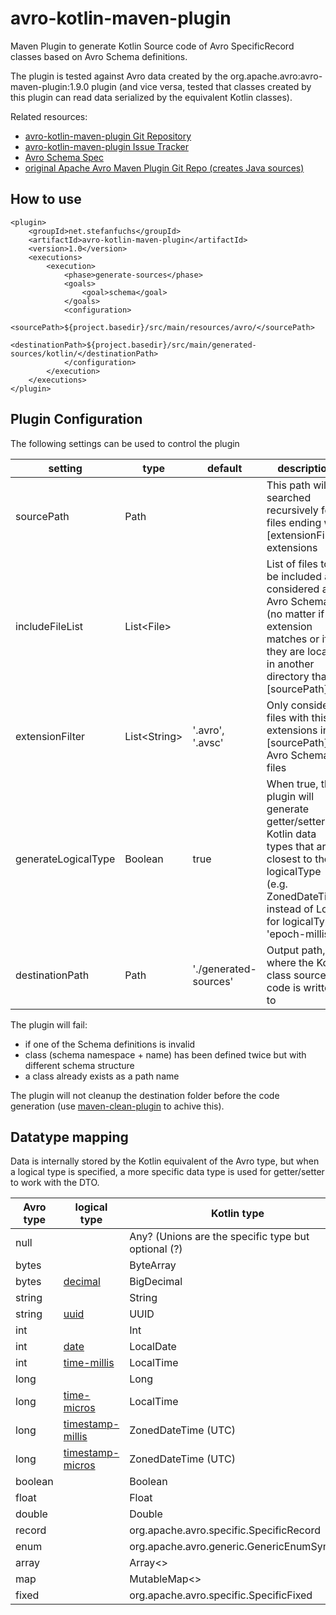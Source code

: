 # avro-kotlin-maven-plugin
Maven Plugin to generate Kotlin Source code of Avro SpecificRecord classes based on Avro Schema definitions.

The plugin is tested against Avro data created by the org.apache.avro:avro-maven-plugin:1.9.0 plugin (and vice versa, tested that classes created by this plugin can read data serialized by the equivalent Kotlin classes). 

Related resources:
* [avro-kotlin-maven-plugin Git Repository](https://github.com/fuchsst/avro-kotlin-maven-plugin.git)
* [avro-kotlin-maven-plugin Issue Tracker](https://github.com/fuchsst/avro-kotlin-maven-plugin/issues)
* [Avro Schema Spec](http://avro.apache.org/docs/1.9.0/spec.html)
* [original Apache Avro Maven Plugin Git Repo (creates Java sources)](https://github.com/apache/avro/tree/master/lang/java/maven-plugin)


## How to use
```
<plugin>
    <groupId>net.stefanfuchs</groupId>
    <artifactId>avro-kotlin-maven-plugin</artifactId>
    <version>1.0</version>
    <executions>
        <execution>
            <phase>generate-sources</phase>
            <goals>
                <goal>schema</goal>
            </goals>
            <configuration>
                <sourcePath>${project.basedir}/src/main/resources/avro/</sourcePath>
                <destinationPath>${project.basedir}/src/main/generated-sources/kotlin/</destinationPath>
            </configuration>
        </execution>
    </executions>
</plugin>
```

## Plugin Configuration
The following settings can be used to control the plugin

| setting             | type              | default               | description  |
|-------------------- |------------------ |---------------------- |------------- |
| sourcePath          |Path               |                       | This path will be searched recursively for files ending with [extensionFilter] extensions
| includeFileList     |List&lt;File&gt;   |                       | List of files to be included and considered as Avro Schema (no matter if the extension matches or if they are located in another directory than [sourcePath] 
| extensionFilter     |List&lt;String&gt; | '.avro', '.avsc'      | Only consider files with this extensions in [sourcePath] as Avro Schema files
| generateLogicalType |Boolean            | true                  | When true, the plugin will generate getter/setter of Kotlin data types that are closest to the logicalType (e.g. ZonedDateTime instead of Long for logicalType 'epoch-millis')
| destinationPath     |Path               | './generated-sources' | Output path, where the Kotlin class source code is written to

The plugin will fail:
* if one of the Schema definitions is invalid
* class (schema namespace + name) has been defined twice but with different schema structure
* a class already exists as a path name 

The plugin will not cleanup the destination folder before the code generation (use [maven-clean-plugin](https://mvnrepository.com/artifact/org.apache.maven.plugins/maven-clean-plugin/3.1.0) to achive this).  

## Datatype mapping
Data is internally stored by the Kotlin equivalent of the Avro type, but when a logical type is specified, a more specific data type is used for getter/setter to work with the DTO.

| Avro type  | logical type                                                                                         | Kotlin type                                       |
|------------|-----------------                                                                                     |---------------------------------------------------|
|null	     |                                                                                                      |Any? (Unions are the specific type but optional (?)|
|bytes	     |                                                                                                      |ByteArray                                          |
|bytes	     |[decimal](http://avro.apache.org/docs/1.9.0/spec.html#Decimal)                                        |BigDecimal                                         |
|string	     |                                                                                                      |String                                             |
|string	     |[uuid](http://avro.apache.org/docs/1.9.0/spec.html#UUID)                                              |UUID                                               |
|int         |                                                                                                      |Int                                                |
|int         |[date](http://avro.apache.org/docs/1.9.0/spec.html#Date)                                              |LocalDate                                          |
|int         |[time-millis](http://avro.apache.org/docs/1.9.0/spec.html#Time+%28millisecond+precision%29)           |LocalTime                                          |
|long	     |                                                                                                      |Long                                               |
|long	     |[time-micros](http://avro.apache.org/docs/1.9.0/spec.html#Time+%28microsecond+precision%29)           |LocalTime                                          |
|long	     |[timestamp-millis](http://avro.apache.org/docs/1.9.0/spec.html#Timestamp+%28millisecond+precision%29) |ZonedDateTime (UTC)                                |
|long	     |[timestamp-micros](http://avro.apache.org/docs/1.9.0/spec.html#Timestamp+%28microsecond+precision%29) |ZonedDateTime (UTC)                                |
|boolean	 |                                                                                                      |Boolean                                            |
|float       |                                                                                                      |Float                                              |
|double	     |                                                                                                      |Double                                             |
|record	     |                                                                                                      |org.apache.avro.specific.SpecificRecord            |
|enum	     |                                                                                                      |org.apache.avro.generic.GenericEnumSymbol          |
|array	     |                                                                                                      |Array<>                                            |
|map	     |                                                                                                      |MutableMap<>                                       |
|fixed	     |                                                                                                      |org.apache.avro.specific.SpecificFixed             |
